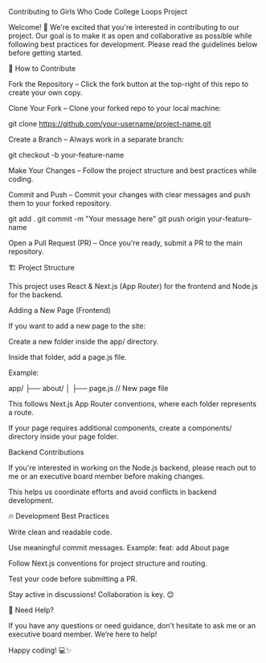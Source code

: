 Contributing to Girls Who Code College Loops Project

Welcome! 🎉 We're excited that you're interested in contributing to our project. Our goal is to make it as open and collaborative as possible while following best practices for development. Please read the guidelines below before getting started.

🚀 How to Contribute

Fork the Repository – Click the fork button at the top-right of this repo to create your own copy.

Clone Your Fork – Clone your forked repo to your local machine:

git clone https://github.com/your-username/project-name.git

Create a Branch – Always work in a separate branch:

git checkout -b your-feature-name

Make Your Changes – Follow the project structure and best practices while coding.

Commit and Push – Commit your changes with clear messages and push them to your forked repository.

git add .
git commit -m "Your message here"
git push origin your-feature-name

Open a Pull Request (PR) – Once you're ready, submit a PR to the main repository.

🏗 Project Structure

This project uses React & Next.js (App Router) for the frontend and Node.js for the backend.

Adding a New Page (Frontend)

If you want to add a new page to the site:

Create a new folder inside the app/ directory.

Inside that folder, add a page.js file.

Example:

app/
├── about/
│   ├── page.js  // New page file

This follows Next.js App Router conventions, where each folder represents a route.

If your page requires additional components, create a components/ directory inside your page folder.

Backend Contributions

If you're interested in working on the Node.js backend, please reach out to me or an executive board member before making changes.

This helps us coordinate efforts and avoid conflicts in backend development.

🔥 Development Best Practices

Write clean and readable code.

Use meaningful commit messages. Example: feat: add About page

Follow Next.js conventions for project structure and routing.

Test your code before submitting a PR.

Stay active in discussions! Collaboration is key. 😊

📢 Need Help?

If you have any questions or need guidance, don’t hesitate to ask me or an executive board member. We’re here to help!

Happy coding! 💻✨
